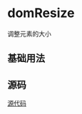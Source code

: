 # domResize

调整元素的大小

## 基础用法

<demo vue="dom-rotate/base.vue"/>

## 源码

[源代码](https://github.com/nixwai/dom-transform-tool/blob/main/packages/utils/src/domResize/index.ts)
